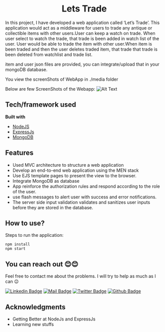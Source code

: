 <h1 align="center">
  
  <h1 align="center">Lets Trade</h1>
</h1>


In this project, I have developed a web application called ‘Let’s Trade’. This application would act as a middleware for users to trade any antique or collectible items with other users.User can keep a watch on trade. When user select to watch the trade, that trade is been added in watch list of the user.
User would be able to trade the item with other user.When item is been traded and then the user deletes traded item, that trade that trade is been deleted from watchlist and trade list.

item and user json files are provided, you can integrate/upload that in your mongoDB database.

You view the screenShots of WebApp in ./media folder

Below are few ScreenShots of the Webapp:
![Alt Text](./media/demo_.gif)


## Tech/framework used

<b>Built with</b>
- [NodeJS](https://nodejs.dev/)
- [ExpressJs](https://expressjs.com/)
- [MongoDB](https://www.mongodb.com/)

## Features
- Used MVC architecture to structure a web application
- Develop an end-to-end web application using the MEN stack
- Use EJS template pages to present the view to the browser.
- Integrate MongoDB as database
- App reinforce the authorization rules and respond according to the role of the user. 
- use flash messages to alert user with success and error notifications.
- The server side input validation validates and sanitizes user inputs before they are stored in the database.


## How to use?
Steps to run the application:
```
npm install
npm start
```

## You can reach out 😊😊

Feel free to contact me about the problems. I will try to help as much as I can 😉

[![Linkedin Badge](https://img.shields.io/badge/linkedin-%230077B5.svg?&style=for-the-badge&logo=linkedin&logoColor=white)](https://www.linkedin.com/in/samihan-jawalkar-b38457a1/)
[![Mail Badge](https://img.shields.io/badge/email-c14438?style=for-the-badge&logo=Gmail&logoColor=white&link=mailto:samihan.jawalkar@gmail.com)](mailto:samihan.jawalkar@gmail.com)
[![Twitter Badge](https://img.shields.io/badge/twitter-1DA1F2?style=for-the-badge&logo=twitter&logoColor=white)](https://twitter.com/samihan162)
[![Github Badge](https://img.shields.io/badge/github-333?style=for-the-badge&logo=github&logoColor=white)](https://github.com/samihan123)



## Acknowledgments

- Getting Better at NodeJs and ExpressJs
- Learning new stuffs
